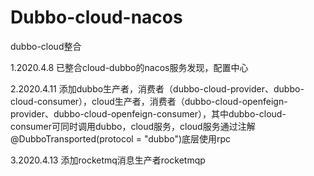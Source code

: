 # Dubbo-cloud-nacos
dubbo-cloud整合

1.2020.4.8 已整合cloud-dubbo的nacos服务发现，配置中心

2.2020.4.11 添加dubbo生产者，消费者（dubbo-cloud-provider、dubbo-cloud-consumer），cloud生产者，消费者（dubbo-cloud-openfeign-provider、dubbo-cloud-openfeign-consumer），其中dubbo-cloud-consumer可同时调用dubbo，cloud服务，cloud服务通过注解@DubboTransported(protocol = "dubbo")底层使用rpc

3.2020.4.13 添加rocketmq消息生产者rocketmqp